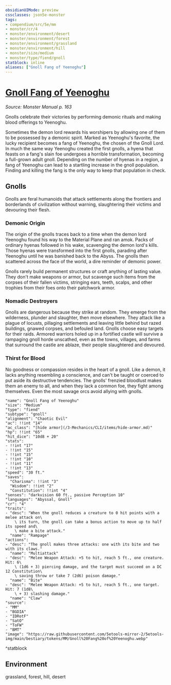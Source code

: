 ```yaml
---
obsidianUIMode: preview
cssclasses: json5e-monster
tags:
- compendium/src/5e/mm
- monster/cr/4
- monster/environment/desert
- monster/environment/forest
- monster/environment/grassland
- monster/environment/hill
- monster/size/medium
- monster/type/fiend/gnoll
statblock: inline
aliases: ["Gnoll Fang of Yeenoghu"]
---
```

# [Gnoll Fang of Yeenoghu](3-Mechanics/CLI/bestiary/fiend/gnoll-fang-of-yeenoghu.md)
*Source: Monster Manual p. 163*  

Gnolls celebrate their victories by performing demonic rituals and making blood offerings to Yeenoghu.

Sometimes the demon lord rewards his worshipers by allowing one of them to be possessed by a demonic spirit. Marked as Yeenoghu's favorite, the lucky recipient becomes a fang of Yeenoghu, the chosen of the Gnoll Lord. In much the same way Yeenoghu created the first gnolls, a hyena that feasts on a fang's slain foe undergoes a horrible transformation, becoming a full-grown adult gnoll. Depending on the number of hyenas in a region, a fang of Yeenoghu can lead to a startling increase in the gnoll population. Finding and killing the fang is the only way to keep that population in check.

## Gnolls

Gnolls are feral humanoids that attack settlements along the frontiers and borderlands of civilization without warning, slaughtering their victims and devouring their flesh.

### Demonic Origin

The origin of the gnolls traces back to a time when the demon lord Yeenoghu found his way to the Material Plane and ran amok. Packs of ordinary hyenas followed in his wake, scavenging the demon lord's kills. Those hyenas were transformed into the first gnolls, parading after Yeenoghu until he was banished back to the Abyss. The gnolls then scattered across the face of the world, a dire reminder of demonic power.

Gnolls rarely build permanent structures or craft anything of lasting value. They don't make weapons or armor, but scavenge such items from the corpses of their fallen victims, stringing ears, teeth, scalps, and other trophies from their foes onto their patchwork armor.

### Nomadic Destroyers

Gnolls are dangerous because they strike at random. They emerge from the wilderness, plunder and slaughter, then move elsewhere. They attack like a plague of locusts, pillaging settlements and leaving little behind but razed buildings, gnawed corpses, and befouled land. Gnolls choose easy targets for their raids. Armored warriors holed up in a fortified castle will survive a rampaging gnoll horde unscathed, even as the towns, villages, and farms that surround the castle are ablaze, their people slaughtered and devoured.

### Thirst for Blood

No goodness or compassion resides in the heart of a gnoll. Like a demon, it lacks anything resembling a conscience, and can't be taught or coerced to put aside its destructive tendencies. The gnolls' frenzied bloodlust makes them an enemy to all, and when they lack a common foe, they fight among themselves. Even the most savage orcs avoid allying with gnolls.

```statblock
"name": "Gnoll Fang of Yeenoghu"
"size": "Medium"
"type": "fiend"
"subtype": "gnoll"
"alignment": "Chaotic Evil"
"ac": !!int "14"
"ac_class": "[hide armor](/3-Mechanics/CLI/items/hide-armor.md)"
"hp": !!int "65"
"hit_dice": "10d8 + 20"
"stats":
- !!int "17"
- !!int "15"
- !!int "15"
- !!int "10"
- !!int "11"
- !!int "13"
"speed": "30 ft."
"saves":
  "Charisma": !!int "3"
  "Wisdom": !!int "2"
  "Constitution": !!int "4"
"senses": "darkvision 60 ft., passive Perception 10"
"languages": "Abyssal, Gnoll"
"cr": "4"
"traits":
- "desc": "When the gnoll reduces a creature to 0 hit points with a melee attack on\
    \ its turn, the gnoll can take a bonus action to move up to half its speed and\
    \ make a bite attack."
  "name": "Rampage"
"actions":
- "desc": "The gnoll makes three attacks: one with its bite and two with its claws."
  "name": "Multiattack"
- "desc": "Melee Weapon Attack: +5 to hit, reach 5 ft., one creature. Hit: 6\
    \ (1d6 + 3) piercing damage, and the target must succeed on a DC 12 Constitution\
    \ saving throw or take 7 (2d6) poison damage."
  "name": "Bite"
- "desc": "Melee Weapon Attack: +5 to hit, reach 5 ft., one target. Hit: 7 (1d8\
    \ + 3) slashing damage."
  "name": "Claw"
"source":
- "MM"
- "BGDIA"
- "IDRotF"
- "SatO"
- "ToFW"
- "BMT"
"image": "https://raw.githubusercontent.com/5etools-mirror-2/5etools-img/main/bestiary/tokens/MM/Gnoll%20Fang%20of%20Yeenoghu.webp"
```
^statblock

## Environment

grassland, forest, hill, desert